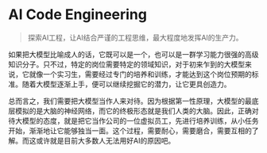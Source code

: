 # AI Code Engineering

> 探索AI工程，让AI结合严谨的工程思维，最大程度地发挥AI的生产力。

如果把大模型比喻成人的话，它既可以是一个，也可以是一群学习能力很强的高级知识分子。只不过，特定的岗位需要特定的领域知识，对于初来乍到的大模型来说，它就像一个实习生，需要经过专门的培养和训练，才能达到这个岗位预期的标准。随着大模型逐渐上手，便可以继续挖掘它的潜力，让它更具创造力。

总而言之，我们需要把大模型当作人来对待。因为根据第一性原理，大模型的最底层模拟的是大脑的神经网络，而它的终极形态就是我们人类的大脑。因此，正确对待大模型的态度，就是把它当作公司的一位虚拟员工，先进行培养训练，从小任务开始，渐渐地让它能够独当一面。这个过程，需要耐心，需要磨合，需要互相的了解。而这或许就是目前大多数人无法用好AI的原因吧。